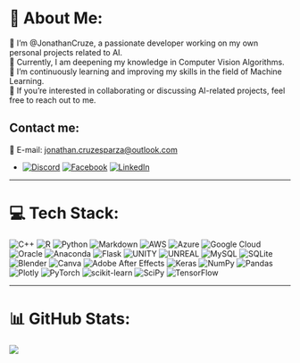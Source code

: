 # 💫 About Me:
🔭 I’m @JonathanCruze, a passionate developer working on my own personal projects related to AI.<br>🧠 Currently, I am deepening my knowledge in Computer Vision Algorithms.<br>🌱 I’m continuously learning and improving my skills in the field of Machine Learning.<br>💼 If you’re interested in collaborating or discussing AI-related projects, feel free to reach out to me.

## Contact me:
📧 E-mail: jonathan.cruzesparza@outlook.com

* [![Discord](https://img.shields.io/badge/Discord-%237289DA.svg?logo=discord&logoColor=white)]() [![Facebook](https://img.shields.io/badge/Facebook-%231877F2.svg?logo=Facebook&logoColor=white)](https://facebook.com/profile.php?id=100009501942189) [![LinkedIn](https://img.shields.io/badge/LinkedIn-%230077B5.svg?logo=linkedin&logoColor=white)](https://linkedin.com/in/jonathan-cruz-esparza-436a40208/) 

---

# 💻 Tech Stack:
![C++](https://img.shields.io/badge/c++-%2300599C.svg?style=for-the-badge&logo=c%2B%2B&logoColor=white) ![R](https://img.shields.io/badge/r-%23276DC3.svg?style=for-the-badge&logo=r&logoColor=white) ![Python](https://img.shields.io/badge/python-3670A0?style=for-the-badge&logo=python&logoColor=ffdd54) ![Markdown](https://img.shields.io/badge/markdown-%23000000.svg?style=for-the-badge&logo=markdown&logoColor=white) ![AWS](https://img.shields.io/badge/AWS-%23FF9900.svg?style=for-the-badge&logo=amazon-aws&logoColor=white) ![Azure](https://img.shields.io/badge/azure-%230072C6.svg?style=for-the-badge&logo=azure-devops&logoColor=white) ![Google Cloud](https://img.shields.io/badge/Google%20Cloud-%234285F4.svg?style=for-the-badge&logo=google-cloud&logoColor=white) ![Oracle](https://img.shields.io/badge/Oracle-F80000?style=for-the-badge&logo=oracle&logoColor=white) ![Anaconda](https://img.shields.io/badge/Anaconda-%2344A833.svg?style=for-the-badge&logo=anaconda&logoColor=white) ![Flask](https://img.shields.io/badge/flask-%23000.svg?style=for-the-badge&logo=flask&logoColor=white) ![UNITY](https://img.shields.io/badge/Unity-%2320232a.svg?style=for-the-badge&logo=unity&logoColor=white) ![UNREAL](https://img.shields.io/badge/unreal-%2320232a.svg?style=for-the-badge&logo=unreal-engine&logoColor=white) ![MySQL](https://img.shields.io/badge/mysql-%2300f.svg?style=for-the-badge&logo=mysql&logoColor=white) ![SQLite](https://img.shields.io/badge/sqlite-%2307405e.svg?style=for-the-badge&logo=sqlite&logoColor=white) ![Blender](https://img.shields.io/badge/blender-%23F5792A.svg?style=for-the-badge&logo=blender&logoColor=white) ![Canva](https://img.shields.io/badge/Canva-%2300C4CC.svg?style=for-the-badge&logo=Canva&logoColor=white) ![Adobe After Effects](https://img.shields.io/badge/Adobe%20After%20Effects-9999FF.svg?style=for-the-badge&logo=Adobe%20After%20Effects&logoColor=white) ![Keras](https://img.shields.io/badge/Keras-%23D00000.svg?style=for-the-badge&logo=Keras&logoColor=white) ![NumPy](https://img.shields.io/badge/numpy-%23013243.svg?style=for-the-badge&logo=numpy&logoColor=white) ![Pandas](https://img.shields.io/badge/pandas-%23150458.svg?style=for-the-badge&logo=pandas&logoColor=white) ![Plotly](https://img.shields.io/badge/Plotly-%233F4F75.svg?style=for-the-badge&logo=plotly&logoColor=white) ![PyTorch](https://img.shields.io/badge/PyTorch-%23EE4C2C.svg?style=for-the-badge&logo=PyTorch&logoColor=white) ![scikit-learn](https://img.shields.io/badge/scikit--learn-%23F7931E.svg?style=for-the-badge&logo=scikit-learn&logoColor=white) ![SciPy](https://img.shields.io/badge/SciPy-%230C55A5.svg?style=for-the-badge&logo=scipy&logoColor=%white) ![TensorFlow](https://img.shields.io/badge/TensorFlow-%23FF6F00.svg?style=for-the-badge&logo=TensorFlow&logoColor=white)

---

# 📊 GitHub Stats:
![](https://github-readme-streak-stats.herokuapp.com/?user=JonathanCruze&theme=nord&hide_border=true)<br/>



<!-- Proudly created with GPRM ( https://gprm.itsvg.in ) -->

